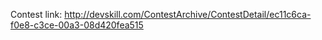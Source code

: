 Contest link: 
http://devskill.com/ContestArchive/ContestDetail/ec11c6ca-f0e8-c3ce-00a3-08d420fea515

